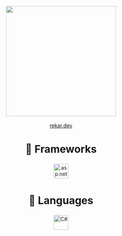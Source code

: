 <!-- [![GitHub Streak](https://streak-stats.demolab.com?user=rekardev1&theme=transparent&hide_border=true)](https://git.io/streak-stats)
</br>   -->

<div id="header" align="center">
  <img src="https://s1.gifyu.com/images/SOUFH.gif" width="300"/>
</div>
</br>
<div id="badges" align="center">
  <a href="https://rekar.dev/">
    rekar.dev
  </a>
</div>

<h1 align="center">🧰 Frameworks</h1>

<p align="center">
  <img src="https://upload.wikimedia.org/wikipedia/commons/thumb/7/7d/Microsoft_.NET_logo.svg/800px-Microsoft_.NET_logo.svg.png" alt="asp.net" height="40" style="vertical-align:top; margin:4px">
<!--   <img src="https://devblogs.microsoft.com/dotnet/wp-content/uploads/sites/10/2021/10/shadow.png" href="#" alt="asp.net" height="40" style="vertical-align:top; margin:4px">
  <img src="https://logosandtypes.com/wp-content/uploads/2021/04/flutter.svg" href="#" alt="asp.net" height="40" style="vertical-align:top; margin:4px"> -->
</p>

<h1 align="center">🔨 Languages</h1>

<p align="center">
  <img src="https://static.javatpoint.com/csharp/images/c-sharp.png" alt="C#" height="40" style="vertical-align:top; margin:4px">
<!--   <img src="https://cdn-images-1.medium.com/max/1200/1*knHF_qpxdtS8h0Z8EeqowA.png" alt="dart" height="40" style="vertical-align:top; margin:4px;"> -->
</p>
